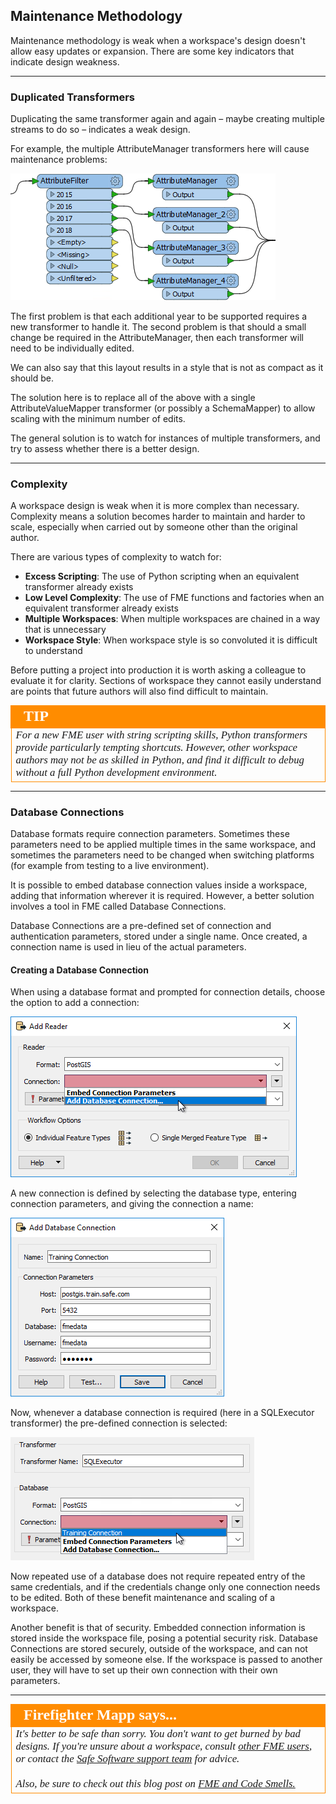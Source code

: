 ## Maintenance Methodology ##

Maintenance methodology is weak when a workspace's design doesn't allow easy updates or expansion. There are some key indicators that indicate design weakness.

---

### Duplicated Transformers ###
Duplicating the same transformer again and again – maybe creating multiple streams to do so – indicates a weak design. 

For example, the multiple AttributeManager transformers here will cause maintenance problems:

![](./Images/Img5.035.DuplicatedTransformer.png)

The first problem is that each additional year to be supported requires a new transformer to handle it. The second problem is that should a small change be required in the AttributeManager, then each transformer will need to be individually edited.

We can also say that this layout results in a style that is not as compact as it should be.

The solution here is to replace all of the above with a single AttributeValueMapper transformer (or possibly a SchemaMapper) to allow scaling with the minimum number of edits. 

The general solution is to watch for instances of multiple transformers, and try to assess whether there is a better design.

---

### Complexity ###
A workspace design is weak when it is more complex than necessary. Complexity means a solution becomes harder to maintain and harder to scale, especially when carried out by someone other than the original author.

There are various types of complexity to watch for:

- **Excess Scripting**: The use of Python scripting when an equivalent transformer already exists
- **Low Level Complexity**: The use of FME functions and factories when an equivalent transformer already exists
- **Multiple Workspaces**: When multiple workspaces are chained in a way that is unnecessary
- **Workspace Style**: When workspace style is so convoluted it is difficult to understand

Before putting a project into production it is worth asking a colleague to evaluate it for clarity. Sections of workspace they cannot easily understand are points that future authors will also find difficult to maintain. 

<!--Tip Section--> 

<table style="border-spacing: 0px">
<tr>
<td style="vertical-align:middle;background-color:darkorange;border: 2px solid darkorange">
<i class="fa fa-info-circle fa-lg fa-pull-left fa-fw" style="color:white;padding-right: 12px;vertical-align:text-top"></i>
<span style="color:white;font-size:x-large;font-weight: bold;font-family:serif">TIP</span>
</td>
</tr>

<tr>
<td style="border: 1px solid darkorange">
<span style="font-family:serif; font-style:italic; font-size:larger">
For a new FME user with string scripting skills, Python transformers provide particularly tempting shortcuts. However, other workspace authors may not be as skilled in Python, and find it difficult to debug without a full Python development environment.
</span>
</td>
</tr>
</table>

---

### Database Connections ###

Database formats require connection parameters. Sometimes these parameters need to be applied multiple times in the same workspace, and sometimes the parameters need to be changed when switching platforms (for example from testing to a live environment).

It is possible to embed database connection values inside a workspace, adding that information wherever it is required. However, a better solution involves a tool in FME called Database Connections.

Database Connections are a pre-defined set of connection and authentication parameters, stored under a single name. Once created, a connection name is used in lieu of the actual parameters.

#### Creating a Database Connection ####

When using a database format and prompted for connection details, choose the option to add a connection:

![](./Images/Img5.036.AddDatabaseConnection.png)

A new connection is defined by selecting the database type, entering connection parameters, and giving the connection a name:

![](./Images/Img5.037.AddDatabaseConnectionDialog.png)

Now, whenever a database connection is required (here in a SQLExecutor transformer) the pre-defined connection is selected:

![](./Images/Img5.038.UsingDatabaseConnection.png)

Now repeated use of a database does not require repeated entry of the same credentials, and if the credentials change only one connection needs to be edited. Both of these benefit maintenance and scaling of a workspace.

Another benefit is that of security. Embedded connection information is stored inside the workspace file, posing a potential security risk. Database Connections are stored securely, outside of the workspace, and can not easily be accessed by someone else. If the workspace is passed to another user, they will have to set up their own connection with their own parameters.

---

<!--Person X Says Section-->

<table style="border-spacing: 0px">
<tr>
<td style="vertical-align:middle;background-color:darkorange;border: 2px solid darkorange">
<i class="fa fa-quote-left fa-lg fa-pull-left fa-fw" style="color:white;padding-right: 12px;vertical-align:text-top"></i>
<span style="color:white;font-size:x-large;font-weight: bold;font-family:serif">Firefighter Mapp says...</span>
</td>
</tr>

<tr>
<td style="border: 1px solid darkorange">
<span style="font-family:serif; font-style:italic; font-size:larger">
It's better to be safe than sorry. You don't want to get burned by bad designs. If you're unsure about a workspace, consult <a href="https://knowledge.safe.com/questions/index.html">other FME users</a>, or contact the <a href="http://www.safe.com/support">Safe Software support team</a> for advice.
<br><br>Also, be sure to check out this blog post on <a href="https://blog.safe.com/2015/06/fmeevangelist136/">FME and Code Smells.</a></span>
</td>
</tr>
</table>

